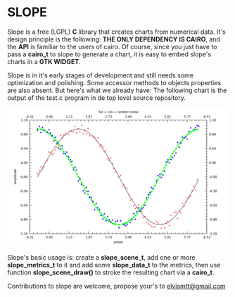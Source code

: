 SLOPE
=====

Slope is a free (LGPL) **C** library that creates charts from numerical data. It's
design principle is the following: **THE ONLY DEPENDENCY IS CAIRO**, and the **API**
is familiar to the users of cairo. Of course, since you just have to pass a
**cairo_t** to slope to generate a chart, it is easy to embed slope's charts
in a **GTK WIDGET**.

Slope is in it's early stages of development and still needs some optimization
and polishing. Some accessor methods to objects properties are also absent. But here's
what we already have: The following chart is the output of the test.c program in de
top level source repository.

![](figure.svg)

Slope's basic usage is: create a **slope_scene_t**, add one or more **slope_metrics_t**
to it and add some **slope_data_t** to the metrics, then use function **slope_scene_draw()**
to stroke the resulting chart via a **cairo_t**.

Contributions to slope are welcome, propose your's to elvismtt@gmail.com

